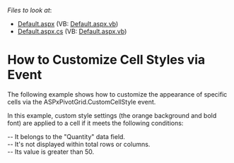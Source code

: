 <!-- default file list -->
*Files to look at*:

* [Default.aspx](./CS/ASPxPivotGrid_CustCellsStylesViaEvents/Default.aspx) (VB: [Default.aspx.vb](./VB/ASPxPivotGrid_CustCellsStylesViaEvents/Default.aspx.vb))
* [Default.aspx.cs](./CS/ASPxPivotGrid_CustCellsStylesViaEvents/Default.aspx.cs) (VB: [Default.aspx.vb](./VB/ASPxPivotGrid_CustCellsStylesViaEvents/Default.aspx.vb))
<!-- default file list end -->
# How to Customize Cell Styles via Event


<p>The following example shows how to customize the appearance of specific cells via the ASPxPivotGrid.CustomCellStyle event.</p><p>In this example, custom style settings (the orange background and bold font) are applied to a cell if it meets the following conditions:</p><p>-- It belongs to the "Quantity" data field.<br />
-- It's not displayed within total rows or columns.<br />
-- Its value is greater than 50.</p>

<br/>


